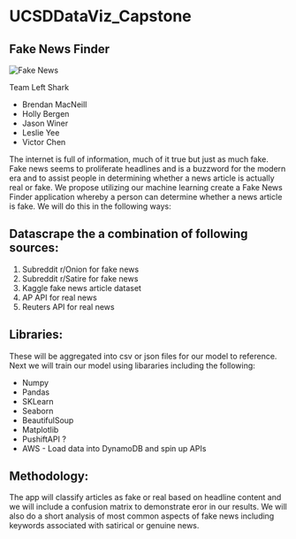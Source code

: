 # UCSDDataViz_Capstone

## Fake News Finder

![Fake News](https://d18lkz4dllo6v2.cloudfront.net/cumulus_uploads/entry/2018-06-13/Fake%20News%20Cover%20Image.jpg?pw=1200)

Team Left Shark

* Brendan MacNeill
* Holly Bergen
* Jason Winer
* Leslie Yee
* Victor Chen

The internet is full of information, much of it true but just as much fake. Fake news seems to proliferate headlines and is a buzzword for the modern era and to assist people in determining whether a news article is actually real or fake. We propose utilizing our machine learning create a Fake News Finder application whereby a person can determine whether a news article is fake. We will do this in the following ways:

## Datascrape the a combination of following sources:

1. Subreddit r/Onion for fake news
2. Subreddit r/Satire for fake news
3. Kaggle fake news article dataset
4. AP API for real news
5. Reuters API for real news


## Libraries:

These will be aggregated into csv or json files for our model to reference. Next we will train our model using libararies including the following:

* Numpy
* Pandas
* SKLearn
* Seaborn
* BeautifulSoup
* Matplotlib
* PushiftAPI ?
* AWS - Load data into DynamoDB and spin up APIs

## Methodology:
The app will classify articles as fake or real based on headline content and we will include a confusion matrix to demonstrate eror in our results. We will also do a short analysis of most common aspects of fake news including keywords associated with satirical or genuine news.
